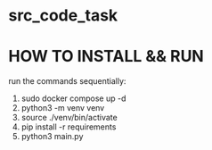 # src_code_task

<h1> HOW TO INSTALL && RUN </h1>
run the commands sequentially:

1. sudo docker compose up -d
2. python3 -m venv venv
3. source ./venv/bin/activate
4. pip install -r requirements
5. python3 main.py